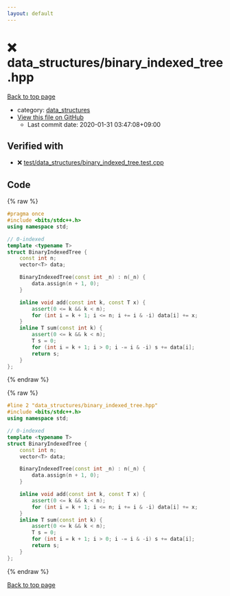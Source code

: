 ```yaml
---
layout: default
---
```


<!-- mathjax config similar to math.stackexchange -->
<script type="text/javascript" async
  src="https://cdnjs.cloudflare.com/ajax/libs/mathjax/2.7.5/MathJax.js?config=TeX-MML-AM_CHTML">
</script>
<script type="text/x-mathjax-config">
  MathJax.Hub.Config({
    TeX: { equationNumbers: { autoNumber: "AMS" }},
    tex2jax: {
      inlineMath: [ ['$','$'] ],
      processEscapes: true
    },
    "HTML-CSS": { matchFontHeight: false },
    displayAlign: "left",
    displayIndent: "2em"
  });
</script>

<script type="text/javascript" src="https://cdnjs.cloudflare.com/ajax/libs/jquery/3.4.1/jquery.min.js"></script>
<script src="https://cdn.jsdelivr.net/npm/jquery-balloon-js@1.1.2/jquery.balloon.min.js" integrity="sha256-ZEYs9VrgAeNuPvs15E39OsyOJaIkXEEt10fzxJ20+2I=" crossorigin="anonymous"></script>
<script type="text/javascript" src="../../assets/js/copy-button.js"></script>
<link rel="stylesheet" href="../../assets/css/copy-button.css" />


# :x: data_structures/binary_indexed_tree.hpp

<a href="../../index.html">Back to top page</a>

* category: <a href="../../index.html#9466edd02bad586f9ccf200a84a4dafd">data_structures</a>
* <a href="{{ site.github.repository_url }}/blob/master/data_structures/binary_indexed_tree.hpp">View this file on GitHub</a>
    - Last commit date: 2020-01-31 03:47:08+09:00




## Verified with

* :x: <a href="../../verify/test/data_structures/binary_indexed_tree.test.cpp.html">test/data_structures/binary_indexed_tree.test.cpp</a>


## Code

<a id="unbundled"></a>
{% raw %}
```cpp
#pragma once
#include <bits/stdc++.h>
using namespace std;

// 0-indexed
template <typename T>
struct BinaryIndexedTree {
    const int n;
    vector<T> data;

    BinaryIndexedTree(const int _n) : n(_n) {
        data.assign(n + 1, 0);
    }

    inline void add(const int k, const T x) {
        assert(0 <= k && k < n);
        for (int i = k + 1; i <= n; i += i & -i) data[i] += x;
    }
    inline T sum(const int k) {
        assert(0 <= k && k < n);
        T s = 0;
        for (int i = k + 1; i > 0; i -= i & -i) s += data[i];
        return s;
    }
};
```
{% endraw %}

<a id="bundled"></a>
{% raw %}
```cpp
#line 2 "data_structures/binary_indexed_tree.hpp"
#include <bits/stdc++.h>
using namespace std;

// 0-indexed
template <typename T>
struct BinaryIndexedTree {
    const int n;
    vector<T> data;

    BinaryIndexedTree(const int _n) : n(_n) {
        data.assign(n + 1, 0);
    }

    inline void add(const int k, const T x) {
        assert(0 <= k && k < n);
        for (int i = k + 1; i <= n; i += i & -i) data[i] += x;
    }
    inline T sum(const int k) {
        assert(0 <= k && k < n);
        T s = 0;
        for (int i = k + 1; i > 0; i -= i & -i) s += data[i];
        return s;
    }
};

```
{% endraw %}

<a href="../../index.html">Back to top page</a>

